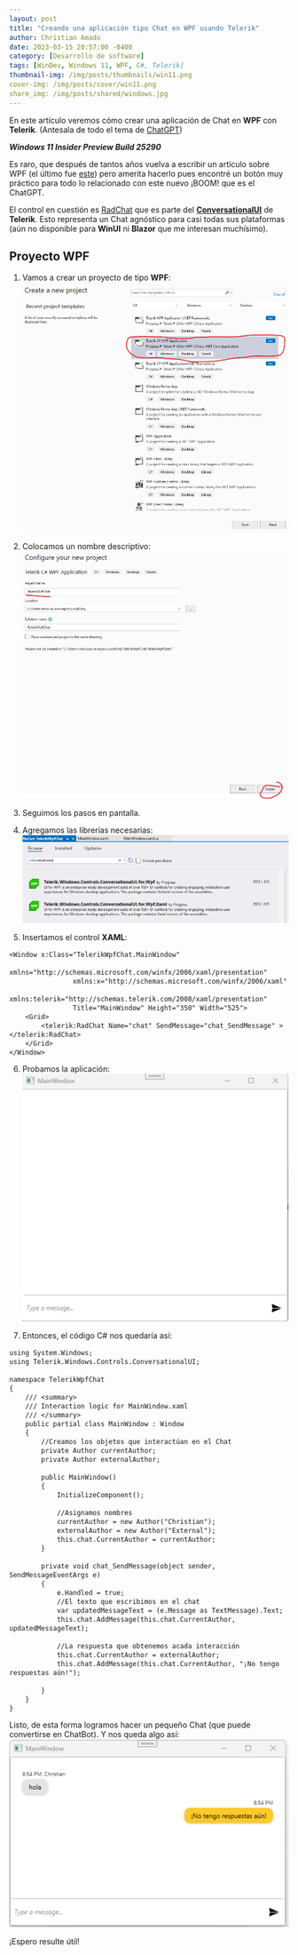 ```yaml
---
layout: post
title: "Creando una aplicación tipo Chat en WPF usando Telerik"
author: Christian Amado
date: 2023-03-15 20:57:00 -0400
category: [Desarrollo de software]
tags: [WinDev, Windows 11, WPF, C#, Telerik]
thumbnail-img: /img/posts/thumbnails/win11.png
cover-img: /img/posts/cover/win11.png
share_img: /img/posts/shared/windows.jpg
---
```


En este artículo veremos cómo crear una aplicación de Chat en **WPF** con **Telerik**. (Antesala de todo el tema de [ChatGPT](https://openai.com/blog/chatgpt/))

***Windows 11 Insider Preview Build 25290***

<!--more-->

Es raro, que después de tantos años vuelva a escribir un artículo sobre WPF (el último fue [este](https://cmasdevnet.blogspot.com/2016/03/wpf-how-to-notificaciones-en-bandeja-de.html)) pero amerita hacerlo pues encontré un botón muy práctico para todo lo relacionado con este nuevo ¡BOOM! que es el ChatGPT.

El control en cuestión es [RadChat](https://docs.telerik.com/devtools/wpf/controls/radchat/overview) que es parte del [**ConversationalUI**](https://www.telerik.com/conversational-ui) de **Telerik**. Esto representa un Chat agnóstico para casi todas sus plataformas (aún no disponible para **WinUI** ni **Blazor** que me interesan muchísimo).

## Proyecto WPF
1. Vamos a crear un proyecto de tipo **WPF**:
![](/img/posts/2023/03/15/1.png)

2. Colocamos un nombre descriptivo:
![](/img/posts/2023/03/15/2.png)

3. Seguimos los pasos en pantalla.

4. Agregamos las librerías necesarias:
![](/img/posts/2023/03/15/3.png)

5. Insertamos el control **XAML**:
```
<Window x:Class="TelerikWpfChat.MainWindow"
                xmlns="http://schemas.microsoft.com/winfx/2006/xaml/presentation"
                xmlns:x="http://schemas.microsoft.com/winfx/2006/xaml"
                xmlns:telerik="http://schemas.telerik.com/2008/xaml/presentation"
                Title="MainWindow" Height="350" Width="525">
    <Grid>
        <telerik:RadChat Name="chat" SendMessage="chat_SendMessage" ></telerik:RadChat>
    </Grid>
</Window>
```
6. Probamos la aplicación:
![](/img/posts/2023/03/15/4.png)

7. Entonces, el código C# nos quedaría así:
```
using System.Windows;
using Telerik.Windows.Controls.ConversationalUI;

namespace TelerikWpfChat
{
    /// <summary>
    /// Interaction logic for MainWindow.xaml
    /// </summary>
    public partial class MainWindow : Window
    {
        //Creamos los objetos que interactúan en el Chat
        private Author currentAuthor;
        private Author externalAuthor;

        public MainWindow()
        {
            InitializeComponent();

            //Asignamos nombres
            currentAuthor = new Author("Christian");
            externalAuthor = new Author("External");
            this.chat.CurrentAuthor = currentAuthor;
        }

        private void chat_SendMessage(object sender, SendMessageEventArgs e)
        {
            e.Handled = true;
            //El texto que escribimos en el chat
            var updatedMessageText = (e.Message as TextMessage).Text;
            this.chat.AddMessage(this.chat.CurrentAuthor, updatedMessageText);

            //La respuesta que obtenemos acada interacción
            this.chat.CurrentAuthor = externalAuthor;
            this.chat.AddMessage(this.chat.CurrentAuthor, "¡No tengo respuestas aún!");
            
        }
    }
}
```

Listo, de esta forma logramos hacer un pequeño Chat (que puede convertirse en ChatBot). Y nos queda algo así:
![](/img/posts/2023/03/15/5.png)

¡Espero resulte útil!
